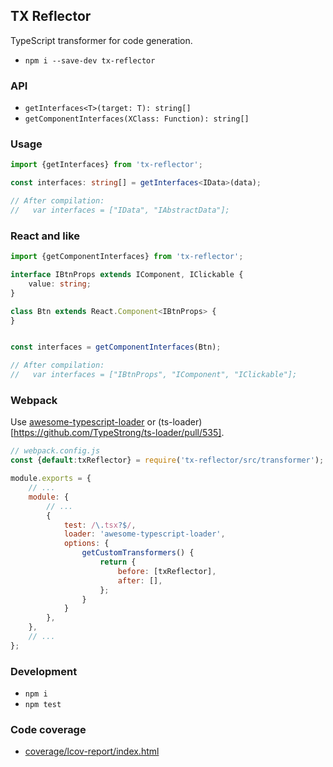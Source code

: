 TX Reflector
------------
TypeScript transformer for code generation.

 - `npm i --save-dev tx-reflector`


### API

 - `getInterfaces<T>(target: T): string[]`
 - `getComponentInterfaces(XClass: Function): string[]`



### Usage

```ts
import {getInterfaces} from 'tx-reflector';

const interfaces: string[] = getInterfaces<IData>(data);

// After compilation:
//   var interfaces = ["IData", "IAbstractData"];
```


### React and like

```ts
import {getComponentInterfaces} from 'tx-reflector';

interface IBtnProps extends IComponent, IClickable {
	value: string;
}

class Btn extends React.Component<IBtnProps> {
}


const interfaces = getComponentInterfaces(Btn);

// After compilation:
//   var interfaces = ["IBtnProps", "IComponent", "IClickable"];
```


### Webpack
Use [awesome-typescript-loader](https://github.com/s-panferov/awesome-typescript-loader) or (ts-loader)[https://github.com/TypeStrong/ts-loader/pull/535].

```js
// webpack.config.js
const {default:txReflector} = require('tx-reflector/src/transformer');

module.exports = {
	// ...
	module: {
		// ...
		{
			test: /\.tsx?$/,
			loader: 'awesome-typescript-loader',
			options: {
				getCustomTransformers() {
					return {
						before: [txReflector],
						after: [],
					};
				}
			}
		},
	},
	// ...
};
```


### Development

 - `npm i`
 - `npm test`


### Code coverage

 - [coverage/lcov-report/index.html](./coverage/lcov-report/index.html)
